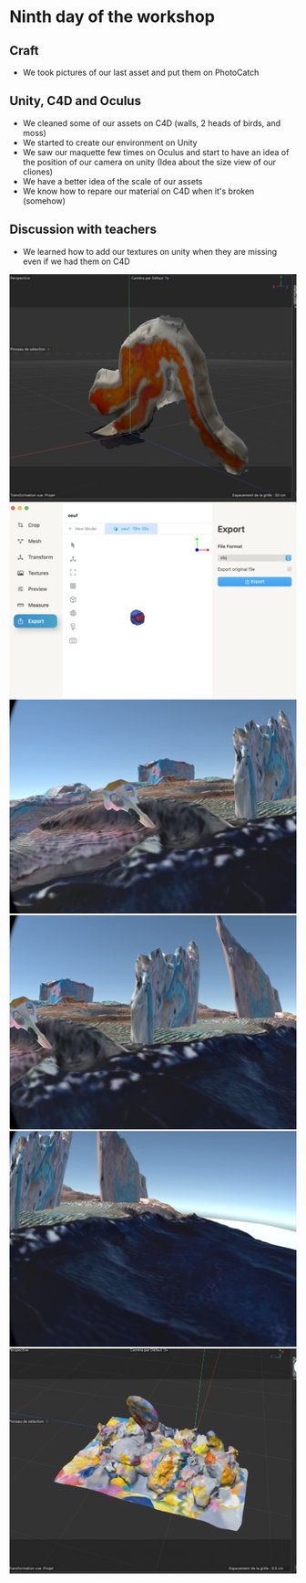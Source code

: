 # Ninth day of the workshop

## Craft
- We took pictures of our last asset and put them on PhotoCatch 

## Unity, C4D and Oculus
- We cleaned some of our assets on C4D (walls, 2 heads of birds, and moss)
- We started to create our environment on Unity
- We saw our maquette few times on Oculus and start to have an idea of the position of our camera on unity (Idea about the size view of our cliones)
- We have a better idea of the scale of our assets
- We know how to repare our material on C4D when it's broken (somehow)

## Discussion with teachers
- We learned how to add our textures on unity when they are missing even if we had them on C4D

![Alt text](pictures/pic_24_05_2023/birb1.png)
![Alt text](pictures/pic_24_05_2023/catchegg.png)
![Alt text](pictures/pic_24_05_2023/landscape.png)
![Alt text](pictures/pic_24_05_2023/landscape2.png)
![Alt text](pictures/pic_24_05_2023/landscape3.png)
![Alt text](pictures/pic_24_05_2023/moss.png)